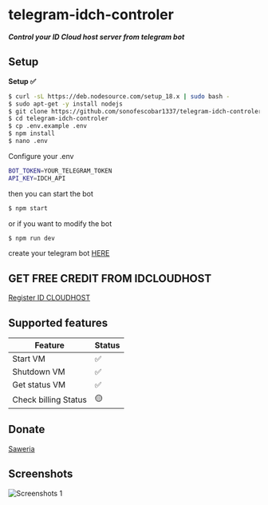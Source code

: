 # telegram-idch-controler
***Control your ID Cloud host server from telegram bot***

## Setup
**Setup ✅**


```bash
$ curl -sL https://deb.nodesource.com/setup_18.x | sudo bash -
$ sudo apt-get -y install nodejs
$ git clone https://github.com/sonofescobar1337/telegram-idch-controler
$ cd telegram-idch-controler
$ cp .env.example .env
$ npm install
$ nano .env
```
Configure your .env 

```bash
BOT_TOKEN=YOUR_TELEGRAM_TOKEN
API_KEY=IDCH_API
```

then you can start the bot

```bash
$ npm start
```

or if you want to modify the bot

```bash
$ npm run dev
```

create your telegram bot [HERE](https://t.me/BotFather)

## GET FREE CREDIT FROM IDCLOUDHOST 
[Register ID CLOUDHOST](https://console.idcloudhost.com/referral/35q7jb)

## Supported features

| Feature  | Status |
| ------------- | ------------- |
| Start VM  | ✅  |
| Shutdown VM   | ✅  |
| Get status VM  | ✅  |
| Check billing Status | 🟡  |


## Donate
[Saweria](https://saweria.co/sonofescobar1337) <br>


## Screenshots
![Screenshots 1](https://github.com/sonofescobar1337/server-scanner/blob/main/skringsut/scrennshots-1.jpg?raw=true)